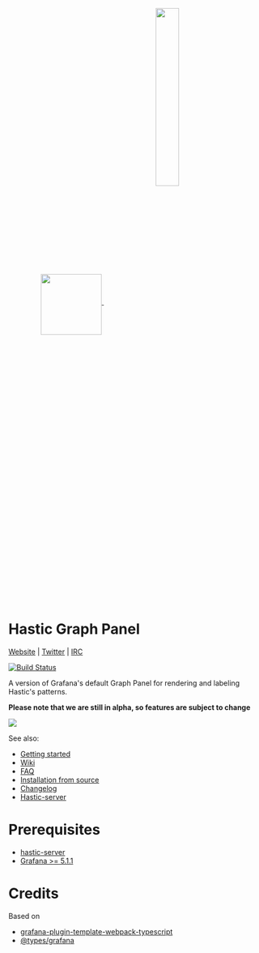 <p align="center">
  <a href=#hastic-grafana-app>
  <img width="auto" align="middle" height="120px" src="https://github.com/hastic/hastic-grafana-app/blob/master/src/img/hastic_graph.png" />
  <img hspace="50" align="middle" width="30%" height="30%" src="https://github.com/hastic/hastic-grafana-app/blob/master/src/img/hastic_logo.png" />
  </a>
</p>

# Hastic Graph Panel
[Website](https://hastic.io) |
[Twitter](https://twitter.com/hasticio) | 
[IRC](https://webchat.freenode.net/?channels=#hastic)

[![Build Status](https://travis-ci.org/hastic/hastic-grafana-app.svg?branch=master)](https://travis-ci.org/hastic/hastic-grafana-app)

A version of Grafana's default Graph Panel for rendering and labeling Hastic's patterns.

**Please note that we are still in alpha, so features are subject to change**

<img src="https://hastic.io/images/cpu_white.gif" />


See also:
* [Getting started](https://github.com/hastic/hastic-grafana-app/wiki/Getting-started)
* [Wiki](https://github.com/hastic/hastic-grafana-app/wiki)
* [FAQ](https://github.com/hastic/hastic-grafana-app/wiki/FAQ)
* [Installation from source](https://github.com/hastic/hastic-grafana-app/wiki/Installation-from-source)
* [Changelog](https://github.com/hastic/hastic-grafana-app/wiki/Changelog)
* [Hastic-server](https://github.com/hastic/hastic-server)


# Prerequisites

* [hastic-server](https://github.com/hastic/hastic-server)
* [Grafana >= 5.1.1](https://grafana.com/grafana/download)


# Credits

Based on 

* [grafana-plugin-template-webpack-typescript](https://github.com/CorpGlory/grafana-plugin-template-webpack-typescript) 
* [@types/grafana](https://github.com/CorpGlory/types-grafana)

